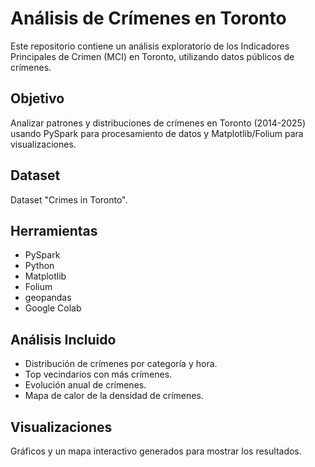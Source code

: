 # Análisis de Crímenes en Toronto
Este repositorio contiene un análisis exploratorio de los Indicadores Principales de Crimen (MCI) en Toronto, utilizando datos públicos de crímenes.

## Objetivo
Analizar patrones y distribuciones de crímenes en Toronto (2014-2025) usando PySpark para procesamiento de datos y Matplotlib/Folium para visualizaciones.

## Dataset
Dataset "Crimes in Toronto".

## Herramientas
- PySpark
- Python
- Matplotlib
- Folium
- geopandas
- Google Colab

## Análisis Incluido
- Distribución de crímenes por categoría y hora.
- Top vecindarios con más crímenes.
- Evolución anual de crímenes.
- Mapa de calor de la densidad de crímenes.

## Visualizaciones
Gráficos y un mapa interactivo generados para mostrar los resultados.
